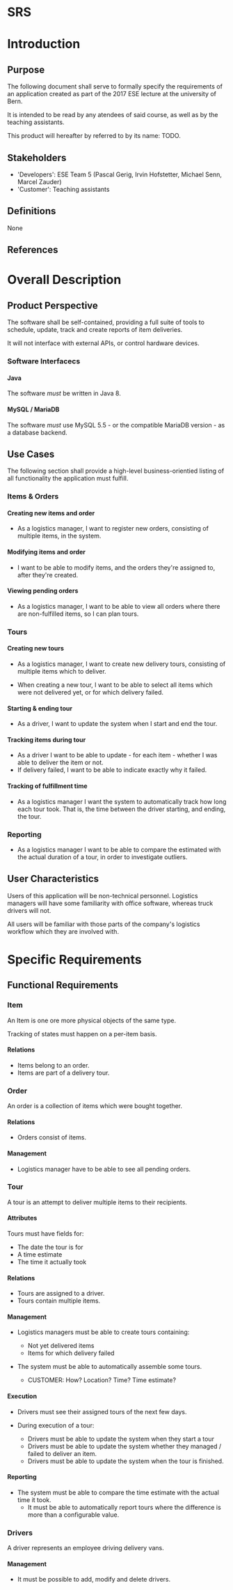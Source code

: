 # SRS


# Introduction

## Purpose

The following document shall serve to formally specify the requirements of an
application created as part of the 2017 ESE lecture at the university of Bern.

It is intended to be read by any atendees of said course, as well as by the
teaching assistants.

This product will hereafter by referred to by its name: TODO.

## Stakeholders

- 'Developers': ESE Team 5 (Pascal Gerig, Irvin Hofstetter, Michael Senn, Marcel Zauder)
- 'Customer': Teaching assistants

## Definitions

None

## References


# Overall Description

## Product Perspective

The software shall be self-contained, providing a full suite of tools to
schedule, update, track and create reports of item deliveries.

It will not interface with external APIs, or control hardware devices.

### Software Interfacecs

#### Java

The software *must* be written in Java 8.

#### MySQL / MariaDB

The software *must* use MySQL 5.5 - or the compatible MariaDB version - as a
database backend.

## Use Cases

The following section shall provide a high-level business-orientied listing
of all functionality the application must fulfill.

### Items & Orders

#### Creating new items and order

- As a logistics manager, I want to register new orders, consisting of multiple
  items, in the system.

#### Modifying items and order

- I want to be able to modify items, and the orders they're assigned to, after
  they're created.

#### Viewing pending orders

- As a logistics manager, I want to be able to view all orders where there are
  non-fulfilled items, so I can plan tours.

### Tours

#### Creating new tours

- As a logistics manager, I want to create new delivery tours, consisting of
  multiple items which to deliver.

- When creating a new tour, I want to be able to select all items which were
  not delivered yet, or for which delivery failed.

#### Starting & ending tour

- As a driver, I want to update the system when I start and end the tour.

#### Tracking items during tour

- As a driver I want to be able to update - for each item - whether I was able
  to deliver the item or not.
- If delivery failed, I want to be able to indicate exactly why it failed.

#### Tracking of fulfillment time

- As a logistics manager I want the system to automatically track how long each
  tour took. That is, the time between the driver starting, and ending, the tour.

### Reporting

- As a logistics manager I want to be able to compare the estimated with the
  actual duration of a tour, in order to investigate outliers.

## User Characteristics

Users of this application will be non-technical personnel. Logistics managers
will have some familiarity with office software, whereas truck drivers will
not.

All users will be familiar with those parts of the company's logistics workflow
which they are involved with.

# Specific Requirements

## Functional Requirements

### Item

An Item is one ore more physical objects of the same type.

Tracking of states must happen on a per-item basis.

#### Relations

- Items belong to an order.
- Items are part of a delivery tour.

### Order

An order is a collection of items which were bought together.

#### Relations

- Orders consist of items.

#### Management

- Logistics manager have to be able to see all pending orders.

### Tour

A tour is an attempt to deliver multiple items to their recipients.

#### Attributes

Tours must have fields for:
- The date the tour is for
- A time estimate
- The time it actually took

#### Relations

- Tours are assigned to a driver.
- Tours contain multiple items.

#### Management

- Logistics managers must be able to create tours containing:
  - Not yet delivered items
  - Items for which delivery failed

- The system must be able to automatically assemble some tours.
  - CUSTOMER: How? Location? Time? Time estimate?

#### Execution

- Drivers must see their assigned tours of the next few days.

- During execution of a tour:
  - Drivers must be able to update the system when they start a tour
  - Drivers must be able to update the system whether they managed / failed to deliver an item.
  - Drivers must be able to update the system when the tour is finished.

#### Reporting

- The system must be able to compare the time estimate with the actual time it took.
  - It must be able to automatically report tours where the difference is more than a configurable value.

### Drivers

A driver represents an employee driving delivery vans.

#### Management

- It must be possible to add, modify and delete drivers.
